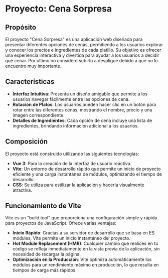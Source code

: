 # Proyecto: Cena Sorpresa

## Propósito

El proyecto "Cena Sorpresa" es una aplicación web diseñada para presentar diferentes opciones de cenas, permitiendo a los usuarios explorar y conocer los precios e ingredientes de cada platillo. Su objetivo es ofrecer una experiencia interactiva y divertida para ayudar a los usuarios a decidir qué cenar. Por ultimo no considero subirlo 
a despligue debido a que no lo encuentro muy importante..

## Características

- **Interfaz Intuitiva**: Presenta un diseño amigable que permite a los usuarios navegar fácilmente entre las opciones de cena.
- **Rotación de Platos**: Los usuarios pueden hacer clic en un botón para rotar entre las diferentes cenas, mostrando el nombre, precio y una imagen correspondiente.
- **Detalles de Ingredientes**: Cada opción de cena incluye una lista de ingredientes, brindando información adicional a los usuarios.

## Composición

El proyecto está construido utilizando las siguientes tecnologías:

- **Vue 3**: Para la creación de la interfaz de usuario reactiva.
- **Vite**: Un entorno de desarrollo rápido que permite un inicio de proyecto eficiente y una carga instantánea de módulos, optimizando el tiempo de desarrollo.
- **CSS**: Se utiliza para estilizar la aplicación y hacerla visualmente atractiva.

## Funcionamiento de Vite

Vite es un "build tool" que proporciona una configuración simple y rápida para proyectos de JavaScript. Ofrece varias ventajas:

- **Inicio Rápido**: Gracias a su servidor de desarrollo que se basa en ES modules, Vite permite un inicio instantáneo del proyecto.
- **Hot Module Replacement (HMR)**: Cualquier cambio que realices en tu código se refleja inmediatamente en la vista previa de la aplicación, sin necesidad de recargar la página.
- **Optimización en la Producción**: Vite optimiza automáticamente los módulos para un rendimiento máximo en producción, lo que resulta en tiempos de carga más rápidos.

